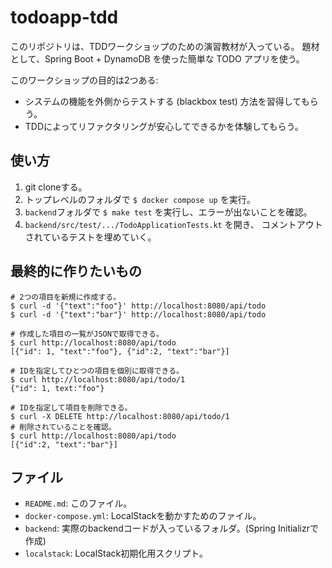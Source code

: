 # todoapp-tdd

このリポジトリは、TDDワークショップのための演習教材が入っている。
題材として、Spring Boot + DynamoDB を使った簡単な TODO アプリを使う。

このワークショップの目的は2つある:

- システムの機能を外側からテストする (blackbox test) 方法を習得してもらう。
- TDDによってリファクタリングが安心してできるかを体験してもらう。

## 使い方

1. git cloneする。
2. トップレベルのフォルダで `$ docker compose up` を実行。
3. `backend`フォルダで `$ make test` を実行し、エラーが出ないことを確認。
4. `backend/src/test/.../TodoApplicationTests.kt` を開き、
   コメントアウトされているテストを埋めていく。

## 最終的に作りたいもの

```shell
# 2つの項目を新規に作成する。
$ curl -d '{"text":"foo"}' http://localhost:8080/api/todo
$ curl -d '{"text":"bar"}' http://localhost:8080/api/todo

# 作成した項目の一覧がJSONで取得できる。
$ curl http://localhost:8080/api/todo
[{"id": 1, "text":"foo"}, {"id":2, "text":"bar"}]

# IDを指定してひとつの項目を個別に取得できる。
$ curl http://localhost:8080/api/todo/1
{"id": 1, text:"foo"}

# IDを指定して項目を削除できる。
$ curl -X DELETE http://localhost:8080/api/todo/1
# 削除されていることを確認。
$ curl http://localhost:8080/api/todo
[{"id":2, "text":"bar"}]
```

## ファイル

- `README.md`: このファイル。
- `docker-compose.yml`: LocalStackを動かすためのファイル。
- `backend`: 実際のbackendコードが入っているフォルダ。(Spring Initializrで作成)
- `localstack`: LocalStack初期化用スクリプト。
